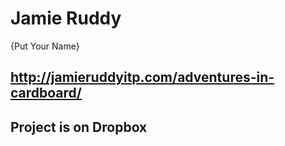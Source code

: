 # Jamie Ruddy

{Put Your Name}

## http://jamieruddyitp.com/adventures-in-cardboard/
## Project is on Dropbox
